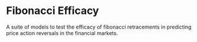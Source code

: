 # Fibonacci Efficacy
A suite of models to test the efficacy of fibonacci retracements in predicting price action reversals in the financial markets.
